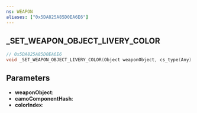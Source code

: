 ```yaml
---
ns: WEAPON
aliases: ["0x5DA825A85D0EA6E6"]
---
```

## _SET_WEAPON_OBJECT_LIVERY_COLOR

```c
// 0x5DA825A85D0EA6E6
void _SET_WEAPON_OBJECT_LIVERY_COLOR(Object weaponObject, cs_type(Any) Hash camoComponentHash, int colorIndex);
```

## Parameters
* **weaponObject**: 
* **camoComponentHash**: 
* **colorIndex**: 

